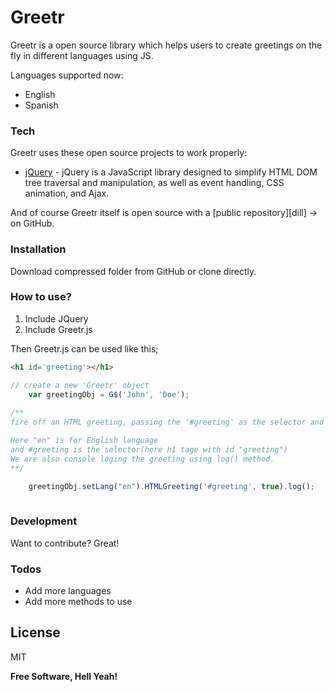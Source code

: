 # Greetr

Greetr is a open source library which helps users to create greetings on the fly in different languages using JS.

Languages supported now:
  - English
  - Spanish


### Tech

Greetr uses these open source projects to work properly:

* [jQuery](https://github.com/jquery/jquery) - jQuery is a JavaScript library designed to simplify HTML DOM tree traversal and manipulation, as well as event handling, CSS animation, and Ajax.

And of course Greetr itself is open source with a [public repository][dill] -> on GitHub.

### Installation
Download compressed folder from GitHub or clone directly.

### How to use?
1. Include JQuery
2. Include Greetr.js
 
Then Greetr.js can be used like this;

```html
<h1 id='greeting'></h1>
```

```javascript
// create a new 'Greetr' object
    var greetingObj = G$('John', 'Doe');
    
/** 
fire off an HTML greeting, passing the '#greeting' as the selector and the chosen language, and log the welcome as well

Here "en" is for English language
and #greeting is the selector(here h1 tage with id "greeting")
We are also console loging the greeting using log() method.
**/

    greetingObj.setLang("en").HTMLGreeting('#greeting', true).log();
    
```

### Development
Want to contribute? Great!

### Todos
 - Add more languages
 - Add more methods to use

License
----

MIT


**Free Software, Hell Yeah!**